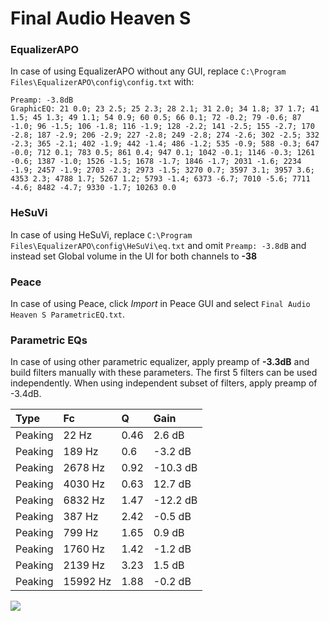 # Final Audio Heaven S

### EqualizerAPO
In case of using EqualizerAPO without any GUI, replace `C:\Program Files\EqualizerAPO\config\config.txt`
with:
```
Preamp: -3.8dB
GraphicEQ: 21 0.0; 23 2.5; 25 2.3; 28 2.1; 31 2.0; 34 1.8; 37 1.7; 41 1.5; 45 1.3; 49 1.1; 54 0.9; 60 0.5; 66 0.1; 72 -0.2; 79 -0.6; 87 -1.0; 96 -1.5; 106 -1.8; 116 -1.9; 128 -2.2; 141 -2.5; 155 -2.7; 170 -2.8; 187 -2.9; 206 -2.9; 227 -2.8; 249 -2.8; 274 -2.6; 302 -2.5; 332 -2.3; 365 -2.1; 402 -1.9; 442 -1.4; 486 -1.2; 535 -0.9; 588 -0.3; 647 -0.0; 712 0.1; 783 0.5; 861 0.4; 947 0.1; 1042 -0.1; 1146 -0.3; 1261 -0.6; 1387 -1.0; 1526 -1.5; 1678 -1.7; 1846 -1.7; 2031 -1.6; 2234 -1.9; 2457 -1.9; 2703 -2.3; 2973 -1.5; 3270 0.7; 3597 3.1; 3957 3.6; 4353 2.3; 4788 1.7; 5267 1.2; 5793 -1.4; 6373 -6.7; 7010 -5.6; 7711 -4.6; 8482 -4.7; 9330 -1.7; 10263 0.0
```

### HeSuVi
In case of using HeSuVi, replace `C:\Program Files\EqualizerAPO\config\HeSuVi\eq.txt` and omit `Preamp:
-3.8dB` and instead set Global volume in the UI for both channels to **-38**

### Peace
In case of using Peace, click *Import* in Peace GUI and select `Final Audio Heaven S ParametricEQ.txt`.

### Parametric EQs
In case of using other parametric equalizer, apply preamp of **-3.3dB** and build filters manually
with these parameters. The first 5 filters can be used independently.
When using independent subset of filters, apply preamp of -3.4dB.

| Type    | Fc       |    Q | Gain     |
|:--------|:---------|:-----|:---------|
| Peaking | 22 Hz    | 0.46 | 2.6 dB   |
| Peaking | 189 Hz   | 0.6  | -3.2 dB  |
| Peaking | 2678 Hz  | 0.92 | -10.3 dB |
| Peaking | 4030 Hz  | 0.63 | 12.7 dB  |
| Peaking | 6832 Hz  | 1.47 | -12.2 dB |
| Peaking | 387 Hz   | 2.42 | -0.5 dB  |
| Peaking | 799 Hz   | 1.65 | 0.9 dB   |
| Peaking | 1760 Hz  | 1.42 | -1.2 dB  |
| Peaking | 2139 Hz  | 3.23 | 1.5 dB   |
| Peaking | 15992 Hz | 1.88 | -0.2 dB  |

![](https://raw.githubusercontent.com/jaakkopasanen/AutoEq/master/results/innerfidelity/sbaf-serious/Final%20Audio%20Heaven%20S/Final%20Audio%20Heaven%20S.png)